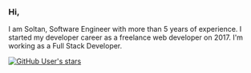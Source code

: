 ### Hi,

I am Soltan, Software Engineer with more than 5 years of experience. I started my developer career as a freelance web developer on 2017. I'm working as a Full Stack Developer.

[![GitHub User's stars](https://img.shields.io/github/stars/soltancode?style=social)](https://github.com/soltancode)

